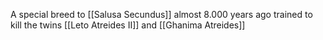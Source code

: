 A special breed to [[Salusa Secundus]] almost 8.000 years ago 
trained to kill the twins [[Leto Atreides II]] and [[Ghanima Atreides]]
